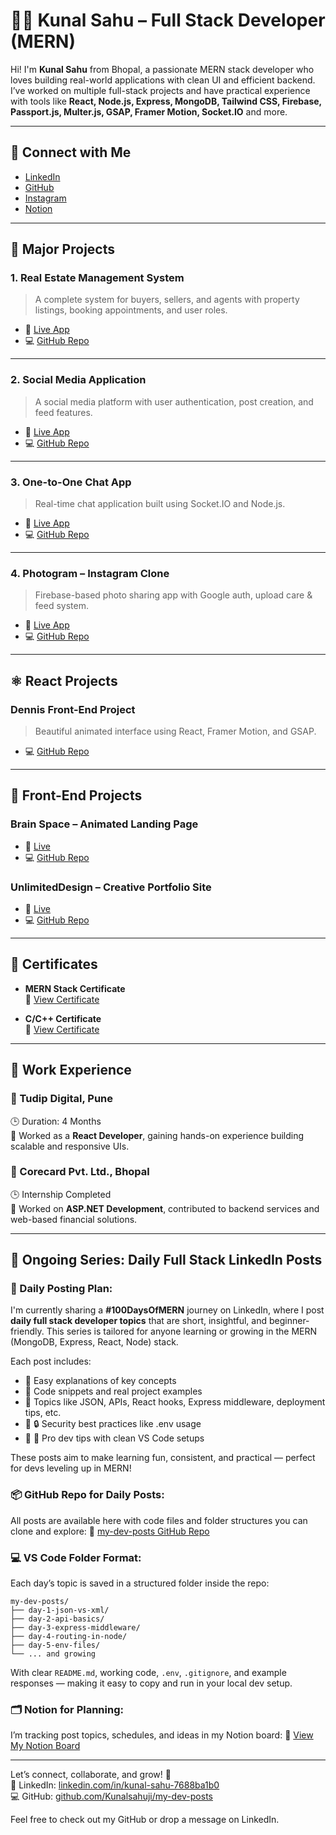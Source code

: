 # 👨‍💻 Kunal Sahu – Full Stack Developer (MERN)

Hi! I'm **Kunal Sahu** from Bhopal, a passionate MERN stack developer who loves building real-world applications with clean UI and efficient backend. I’ve worked on multiple full-stack projects and have practical experience with tools like **React, Node.js, Express, MongoDB, Tailwind CSS, Firebase, Passport.js, Multer.js, GSAP, Framer Motion, Socket.IO** and more.

---

## 🔗 Connect with Me

- [LinkedIn](https://www.linkedin.com/in/kunal-sahu-7688ba1b0/)
- [GitHub](https://github.com/Kunalsahuji/Kunal-Sahu)
- [Instagram](https://www.instagram.com/kunal_babita_sahu/)
- [Notion](https://www.notion.so/1dff7c6ce1bb803787fbddd34e422ab4?v=1dff7c6ce1bb8058bac4000cef05efd0)

---

## 🚀 Major Projects

### 1. Real Estate Management System
> A complete system for buyers, sellers, and agents with property listings, booking appointments, and user roles.

- 🔗 [Live App](https://realstatemanagementsystem.onrender.com)
- 💻 [GitHub Repo](https://github.com/Kunalsahuji/RealStateManagementSystem)

---

### 2. Social Media Application
> A social media platform with user authentication, post creation, and feed features.

- 🔗 [Live App](https://social-5krx.onrender.com/)
- 💻 [GitHub Repo](https://github.com/Kunalsahuji/social-media-application)

---

### 3. One-to-One Chat App
> Real-time chat application built using Socket.IO and Node.js.

- 🔗 [Live App](https://onetoonechat-9t2j.onrender.com)
- 💻 [GitHub Repo](https://github.com/Kunalsahuji/OneToOneChat)

---

### 4. Photogram – Instagram Clone
> Firebase-based photo sharing app with Google auth, upload care & feed system.

- 🔗 [Live App](https://photogram-e566b.web.app)
- 💻 [GitHub Repo](https://github.com/Kunalsahuji/photogram)

---

## ⚛️ React Projects

### Dennis Front-End Project
> Beautiful animated interface using React, Framer Motion, and GSAP.
- 💻 [GitHub Repo](https://github.com/Kunalsahuji/React-Frontend-Dennis)

---

## 🎨 Front-End Projects

### Brain Space – Animated Landing Page
- 🔗 [Live](https://kunalsahuji.github.io/brain-space/)
- 💻 [GitHub Repo](https://github.com/Kunalsahuji/brain-space/)

### UnlimitedDesign – Creative Portfolio Site
- 🔗 [Live](https://kunalsahuji.github.io/Unlimited_Website/)
- 💻 [GitHub Repo](https://github.com/Kunalsahuji/Unlimited_Website/)

---

## 📜 Certificates

- **MERN Stack Certificate**  
  🔗 [View Certificate](https://drive.google.com/file/d/1Qiny9sW_H2U8yt3MjdpjmJXIDPbGFpre/view?usp=drivesdk)

- **C/C++ Certificate**  
  🔗 [View Certificate](https://drive.google.com/file/d/1_2OXIITQvJlkNKc3N6Gi9hqlFPO-gsuz/view?usp=drivesdk)

---


## 💼 Work Experience

### 💼 Tudip Digital, Pune  
🕒 Duration: 4 Months  
🔧 Worked as a **React Developer**, gaining hands-on experience building scalable and responsive UIs.

### 💼 Corecard Pvt. Ltd., Bhopal  
🕒 Internship Completed  
🔧 Worked on **ASP.NET Development**, contributed to backend services and web-based financial solutions.

---

## 📢 Ongoing Series: Daily Full Stack LinkedIn Posts

### 📝 Daily Posting Plan:
I'm currently sharing a **#100DaysOfMERN** journey on LinkedIn, where I post **daily full stack developer topics** that are short, insightful, and beginner-friendly. This series is tailored for anyone learning or growing in the MERN (MongoDB, Express, React, Node) stack.

Each post includes:
- 🔹 Easy explanations of key concepts
- 🔹 Code snippets and real project examples
- 🔹 Topics like JSON, APIs, React hooks, Express middleware, deployment tips, etc.
- 🔹 🔒 Security best practices like .env usage
- 🔹 🧠 Pro dev tips with clean VS Code setups

These posts aim to make learning fun, consistent, and practical — perfect for devs leveling up in MERN!

### 📦 GitHub Repo for Daily Posts:
All posts are available here with code files and folder structures you can clone and explore:
🔗 [my-dev-posts GitHub Repo](https://github.com/Kunalsahuji/my-dev-posts)

### 💻 VS Code Folder Format:
Each day’s topic is saved in a structured folder inside the repo:
```
my-dev-posts/
├── day-1-json-vs-xml/
├── day-2-api-basics/
├── day-3-express-middleware/
├── day-4-routing-in-node/
├── day-5-env-files/
└── ... and growing
```
With clear `README.md`, working code, `.env`, `.gitignore`, and example responses — making it easy to copy and run in your local dev setup.

### 🗂️ Notion for Planning:
I’m tracking post topics, schedules, and ideas in my Notion board:
🔗 [View My Notion Board](https://www.notion.so/1dff7c6ce1bb803787fbddd34e422ab4?v=1dff7c6ce1bb8058bac4000cef05efd0)

---

Let’s connect, collaborate, and grow! 🚀  
💼 LinkedIn: [linkedin.com/in/kunal-sahu-7688ba1b0](https://linkedin.com/in/kunal-sahu-7688ba1b0)  
💻 GitHub: [github.com/Kunalsahuji/my-dev-posts](https://github.com/Kunalsahuji/my-dev-posts)





 
Feel free to check out my GitHub or drop a message on LinkedIn.
